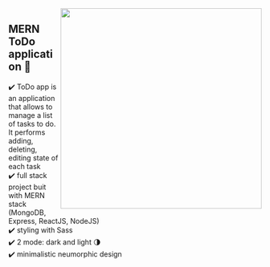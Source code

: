 <img src="https://user-images.githubusercontent.com/102720711/188473139-acd5c6bd-bb66-4cb5-8358-c75137dd3668.png" width="400" height="400" align="right" /> 


## MERN ToDo application :dart:

:heavy_check_mark: ToDo app is an application that allows to manage a list of tasks to do. It performs adding, deleting, editing state of each task <br />
:heavy_check_mark: full stack project buit with MERN stack (MongoDB, Express, ReactJS, NodeJS) <br />
:heavy_check_mark: styling with Sass <br />
:heavy_check_mark: 2 mode: dark and light :last_quarter_moon: <br />
:heavy_check_mark: minimalistic neumorphic design <br />


